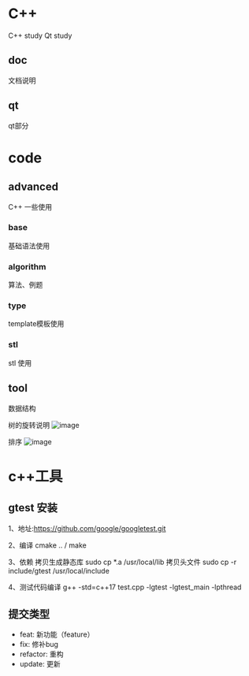 # C++
  C++ study
  Qt study

## doc
  文档说明

## qt
  qt部分


# code
## advanced
  C++ 一些使用 
### base
  基础语法使用

### algorithm
  算法、例题

### type
  template模板使用

### stl
  stl 使用

## tool
  数据结构

  树的旋转说明
![image](https://github.com/ljk1029/LT_CTool/blob/main/img/tree.png)

  排序
![image](https://github.com/ljk1029/LT_CTool/blob/main/img/sort.png)



# c++工具
## gtest 安装
  1、地址:https://github.com/google/googletest.git

  2、编译 cmake .. / make

  3、依赖
  拷贝生成静态库
  sudo cp *.a /usr/local/lib
  拷贝头文件
  sudo cp -r include/gtest /usr/local/include

  4、测试代码编译
  g++ -std=c++17 test.cpp -lgtest -lgtest_main -lpthread

## 提交类型
  - feat:     新功能（feature）
  - fix:      修补bug
  - refactor: 重构
  - update:   更新